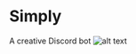 # Simply
A creative Discord bot
![alt text](https://bashooka.com/wp-content/uploads/2014/12/fox-logo-1.jpg)
